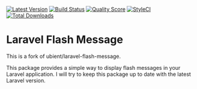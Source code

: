 [![Latest Version](https://img.shields.io/github/release/ubient/laravel-flash-message.svg?style=flat-square)](https://github.com/ubient/laravel-flash-message/releases)
[![Build Status](https://img.shields.io/travis/ubient/laravel-flash-message/master.svg?style=flat-square)](https://travis-ci.org/ubient/laravel-flash-message)
[![Quality Score](https://img.shields.io/scrutinizer/g/ubient/laravel-flash-message.svg?style=flat-square)](https://scrutinizer-ci.com/g/ubient/laravel-flash-message)
[![StyleCI](https://styleci.io/repos/154986115/shield)](https://styleci.io/repos/154986115)
[![Total Downloads](https://img.shields.io/packagist/dt/ubient/laravel-flash-message.svg?style=flat-square)](https://packagist.org/packages/ubient/laravel-flash-message)

# Laravel Flash Message

This is a fork of ubient/laravel-flash-message.

This package provides a simple way to display flash messages in your Laravel application. I will try to keep this package up to date with the latest Laravel version.
